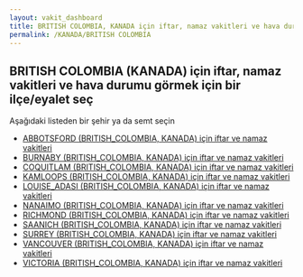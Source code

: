 ```yaml
---
layout: vakit_dashboard
title: BRITISH COLOMBIA, KANADA için iftar, namaz vakitleri ve hava durumu - ilçe/eyalet seç
permalink: /KANADA/BRITISH COLOMBIA
---
```


## BRITISH COLOMBIA (KANADA) için iftar, namaz vakitleri ve hava durumu  görmek için bir ilçe/eyalet seç

Aşağıdaki listeden bir şehir ya da semt seçin

* [ABBOTSFORD (BRITISH_COLOMBIA, KANADA) için iftar ve namaz vakitleri](/KANADA/BRITISH_COLOMBIA/ABBOTSFORD)
* [BURNABY (BRITISH_COLOMBIA, KANADA) için iftar ve namaz vakitleri](/KANADA/BRITISH_COLOMBIA/BURNABY)
* [COQUITLAM (BRITISH_COLOMBIA, KANADA) için iftar ve namaz vakitleri](/KANADA/BRITISH_COLOMBIA/COQUITLAM)
* [KAMLOOPS (BRITISH_COLOMBIA, KANADA) için iftar ve namaz vakitleri](/KANADA/BRITISH_COLOMBIA/KAMLOOPS)
* [LOUISE_ADASI (BRITISH_COLOMBIA, KANADA) için iftar ve namaz vakitleri](/KANADA/BRITISH_COLOMBIA/LOUISE_ADASI)
* [NANAIMO (BRITISH_COLOMBIA, KANADA) için iftar ve namaz vakitleri](/KANADA/BRITISH_COLOMBIA/NANAIMO)
* [RICHMOND (BRITISH_COLOMBIA, KANADA) için iftar ve namaz vakitleri](/KANADA/BRITISH_COLOMBIA/RICHMOND)
* [SAANICH (BRITISH_COLOMBIA, KANADA) için iftar ve namaz vakitleri](/KANADA/BRITISH_COLOMBIA/SAANICH)
* [SURREY (BRITISH_COLOMBIA, KANADA) için iftar ve namaz vakitleri](/KANADA/BRITISH_COLOMBIA/SURREY)
* [VANCOUVER (BRITISH_COLOMBIA, KANADA) için iftar ve namaz vakitleri](/KANADA/BRITISH_COLOMBIA/VANCOUVER)
* [VICTORIA (BRITISH_COLOMBIA, KANADA) için iftar ve namaz vakitleri](/KANADA/BRITISH_COLOMBIA/VICTORIA)

<script type="text/javascript">
  var GLOBAL_COUNTRY = 'KANADA';
  var GLOBAL_CITY = 'BRITISH COLOMBIA';
  var GLOBAL_STATE = 'BRITISH COLOMBIA';
</script>
